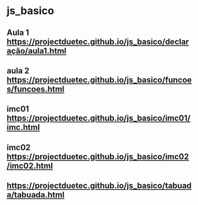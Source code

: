 # js_basico
Aula 1
https://projectduetec.github.io/js_basico/declaração/aula1.html
----------------------------------------------------------------
aula 2
https://projectduetec.github.io/js_basico/funcoes/funcoes.html
----------------------------------------------------------------
imc01
https://projectduetec.github.io/js_basico/imc01/imc.html
----------------------------------------------------------------
imc02
https://projectduetec.github.io/js_basico/imc02/imc02.html
----------------------------------------------------------------
https://projectduetec.github.io/js_basico/tabuada/tabuada.html
----------------------------------------------------------------

